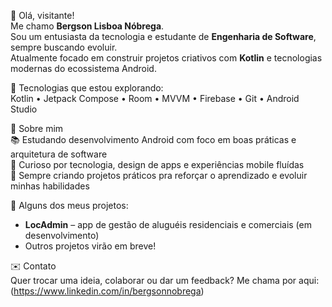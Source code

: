 👋 Olá, visitante!  
Me chamo **Bergson Lisboa Nóbrega**.  
Sou um entusiasta da tecnologia e estudante de **Engenharia de Software**, sempre buscando evoluir.  
Atualmente focado em construir projetos criativos com **Kotlin** e tecnologias modernas do ecossistema Android.

🚀 Tecnologias que estou explorando:  
Kotlin • Jetpack Compose • Room • MVVM • Firebase • Git • Android Studio  

📌 Sobre mim  
📚 Estudando desenvolvimento Android com foco em boas práticas e arquitetura de software  
🧠 Curioso por tecnologia, design de apps e experiências mobile fluídas  
🔧 Sempre criando projetos práticos pra reforçar o aprendizado e evoluir minhas habilidades  

📱 Alguns dos meus projetos:  
- **LocAdmin** – app de gestão de aluguéis residenciais e comerciais (em desenvolvimento)  
- Outros projetos virão em breve!  

✉️ Contato  
Quer trocar uma ideia, colaborar ou dar um feedback? Me chama por aqui:  
(https://www.linkedin.com/in/bergsonnobrega)
